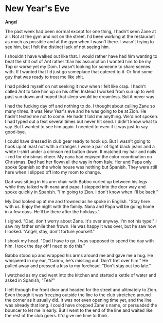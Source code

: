 # New Year's Eve

**Angel**

The past week had been normal except for one thing, I hadn't seen Zane at all.  Not at the gym and not on the street.  I'd been working at the restaurant as much as possible and at the gym when I wasn't there.  I wasn't trying to see him, but I felt the distinct lack of not seeing him.

I shouldn't have walked out like that.  I would rather have had him wanting to beat the shit out of Ant rather than his assumption I wanted him to be my Top or worse yet my Dom.  I wasn't looking for someone to share scenes with.  If I wanted that I'd just go someplace that catered to it.  Or find some guy that was ready to treat me like shit.

I had prided myself on not seeking it now when I felt like crap.  I hadn't called Ant to take him up on his offer.  Instead I worked from sun up to well past sun down and hoped that sleep would be dreamless.  But it never was.

I had the fucking day off and nothing to do.  I thought about calling Zane so many times.  It was New Year's eve and he was going to be at Zion.  He hadn't texted me not to come.  He hadn't told me anything.  We'd not spoken.  I had typed out a text several times but never hit send.  I didn't know what to say.  But I wanted to see him again.  I needed to even if it was just to say good-bye.

I could have dressed in club gear ready to hook up.  But I wasn't going to hook up at least not with a stranger.  I wore a pair of tight black jeans and a white t-shirt under a crimson red button down.  It matched my hair and nails - red for christmas cheer.  My nana had enjoyed the color coordination on Christmas.  Dad had her flown all the way in from Italy.  Her and Papa only spoke Spanish so the whole house was nothing but Spanish.  They were still here when I slipped off into my room to change.

Dad was sitting in his arm chair with Babbo curled up between his legs while they talked with nana and papa.  I stepped into the door way and spoke quickly in Spanish.  "I'm going to Zion.  I don't know when I'll be back."

My Dad looked up at me and frowned as he spoke in English.  "Stay here with us.  Enjoy the night with the family.  Nana and Papa will be going home in a few days.  He'll be there after the holidays."

I sighed.  "Dad, don't worry about Zane.  It's over anyway.  I'm not his type."  I saw my father smile then frown.  He was happy it was over, but he saw how I looked.  "Angel, stay, don't torture yourself."

I shook my head.  "Dad I have to go.  I was supposed to spend the day with him.  I took the day off I need to do this."

Babbo stood up and wrapped his arms around me and gave me a hug.  He whispered in my ear, "Carino, he's missing out.  Don't fret over him."  He pulled away and pressed a kiss to my forehead.  "Don't stay out too late."

I watched as my dad went into the kitchen and started a kettle of water and asked in Spanish, "Tea?"

I left through the front door and headed for the street and ulitmately to Zion.  Even though it was freezing outside the line to the club stretched around the corner as it usually did.  It was not even opening time yet, and the line was already that long.  I could have dropped Zane's name, or persuaded the bouncer to let me in early.  But I went to the end of the line and waited like the rest of the club goers.  It'd give me time to think.
